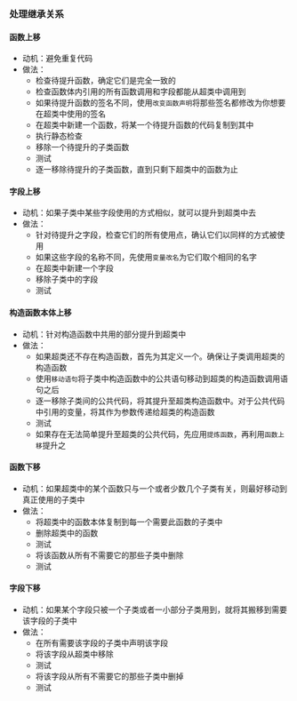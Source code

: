 ### 处理继承关系



#### 函数上移

- 动机：避免重复代码
- 做法：
  - 检查待提升函数，确定它们是完全一致的
  - 检查函数体内引用的所有函数调用和字段都能从超类中调用到
  - 如果待提升函数的签名不同，使用`改变函数声明`将那些签名都修改为你想要在超类中使用的签名
  - 在超类中新建一个函数，将某一个待提升函数的代码复制到其中
  - 执行静态检查
  - 移除一个待提升的子类函数
  - 测试
  - 逐一移除待提升的子类函数，直到只剩下超类中的函数为止


#### 字段上移

- 动机：如果子类中某些字段使用的方式相似，就可以提升到超类中去
- 做法：
  - 针对待提升之字段，检查它们的所有使用点，确认它们以同样的方式被使用
  - 如果这些字段的名称不同，先使用`变量改名`为它们取个相同的名字
  - 在超类中新建一个字段
  - 移除子类中的字段
  - 测试


#### 构造函数本体上移

- 动机：针对构造函数中共用的部分提升到超类中
- 做法：
  - 如果超类还不存在构造函数，首先为其定义一个。确保让子类调用超类的构造函数
  - 使用`移动语句`将子类中构造函数中的公共语句移动到超类的构造函数调用语句之后
  - 逐一移除子类间的公共代码，将其提升至超类构造函数中。对于公共代码中引用的变量，将其作为参数传递给超类的构造函数
  - 测试
  - 如果存在无法简单提升至超类的公共代码，先应用`提炼函数`，再利用`函数上移`提升之


#### 函数下移

- 动机：如果超类中的某个函数只与一个或者少数几个子类有关，则最好移动到真正使用的子类中
- 做法：
  - 将超类中的函数本体复制到每一个需要此函数的子类中
  - 删除超类中的函数
  - 测试
  - 将该函数从所有不需要它的那些子类中删除
  - 测试


#### 字段下移

- 动机：如果某个字段只被一个子类或者一小部分子类用到，就将其搬移到需要该字段的子类中
- 做法：
  - 在所有需要该字段的子类中声明该字段
  - 将该字段从超类中移除
  - 测试
  - 将该字段从所有不需要它的那些子类中删掉
  - 测试